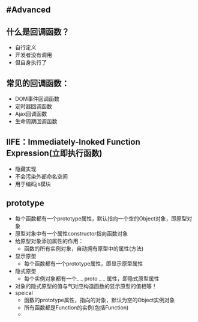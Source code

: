 #Advanced
---
什么是回调函数？
---
* 自行定义
* 开发者没有调用
* 但自身执行了

常见的回调函数：
---
* DOM事件回调函数
* 定时器回调函数
* Ajax回调函数
* 生命周期回调函数

IIFE：Immediately-Inoked Function Expression(立即执行函数)
---
* 隐藏实现
* 不会污染外部命名空间
* 用于编码js模块

prototype
---
* 每个函数都有一个prototype属性，默认指向一个空的Object对象，即原型对象
* 原型对象中有一个属性constructor指向函数对象
* 给原型对象添加属性的作用：
    * 函数的所有实例对象，自动拥有原型中的属性(方法)
* 显示原型
    * 每个函数都有一个prototype属性，即显示原型属性
* 隐式原型
    * 每个实例对象都有一个_ _ proto _ _ 属性，即隐式原型属性
* 对象的隐式原型的值与气对应构造函数的显示原型的值相等！
* speical
    * 函数的prototype属性，指向的对象，默认为空的Object实例对象
    * 所有函数都是Function的实例(包括Function)
    *   

